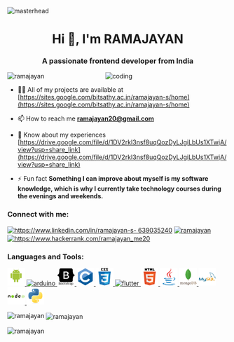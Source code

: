 ![masterhead](https://thumbs.dreamstime.com/b/cogs-gears-industrial-global-business-background-background-integration-binary-technology-banner-background-vector-illustration-180798145.jpg)
<h1 align="center">Hi 👋, I'm RAMAJAYAN</h1>
<h3 align="center">A passionate frontend developer from India</h3>
<img align="right" alt="coding" width="280" src="https://img.freepik.com/free-vector/hacker-operating-laptop-cartoon-icon-illustration-technology-icon-concept-isolated-flat-cartoon-style_138676-2387.jpg?w=360">

<p align="left"> <img src="https://komarev.com/ghpvc/?username=ramajayan&label=Profile%20views&color=0e75b6&style=flat" alt="ramajayan" /> </p>

- 👨‍💻 All of my projects are available at [https://sites.google.com/bitsathy.ac.in/ramajayan-s/home](https://sites.google.com/bitsathy.ac.in/ramajayan-s/home)

- 📫 How to reach me **ramajayan20@gmail.com**

- 📄 Know about my experiences [https://drive.google.com/file/d/1DV2rkI3nsf8uqQozDyLJgiLbUs1XTwjA/view?usp=share_link](https://drive.google.com/file/d/1DV2rkI3nsf8uqQozDyLJgiLbUs1XTwjA/view?usp=share_link)

- ⚡ Fun fact **Something I can improve about myself is my software knowledge, which is why I currently take technology courses during the evenings and weekends.**

<h3 align="left">Connect with me:</h3>
<p align="left">
<a href="https://linkedin.com/in/https://www.linkedin.com/in/ramajayan-s- 639035240" target="blank"><img align="center" src="https://raw.githubusercontent.com/rahuldkjain/github-profile-readme-generator/master/src/images/icons/Social/linked-in-alt.svg" alt="https://www.linkedin.com/in/ramajayan-s- 639035240" height="30" width="40" /></a>
<a href="https://www.codechef.com/users/ramajayan" target="blank"><img align="center" src="https://cdn.jsdelivr.net/npm/simple-icons@3.1.0/icons/codechef.svg" alt="ramajayan" height="30" width="40" /></a>
<a href="https://www.hackerearth.com/https://www.hackerrank.com/ramajayan_me20" target="blank"><img align="center" src="https://raw.githubusercontent.com/rahuldkjain/github-profile-readme-generator/master/src/images/icons/Social/hackerearth.svg" alt="https://www.hackerrank.com/ramajayan_me20" height="30" width="40" /></a>
</p>

<h3 align="left">Languages and Tools:</h3>
<p align="left"> <a href="https://developer.android.com" target="_blank" rel="noreferrer"> <img src="https://raw.githubusercontent.com/devicons/devicon/master/icons/android/android-original-wordmark.svg" alt="android" width="40" height="40"/> </a> <a href="https://www.arduino.cc/" target="_blank" rel="noreferrer"> <img src="https://cdn.worldvectorlogo.com/logos/arduino-1.svg" alt="arduino" width="40" height="40"/> </a> <a href="https://getbootstrap.com" target="_blank" rel="noreferrer"> <img src="https://raw.githubusercontent.com/devicons/devicon/master/icons/bootstrap/bootstrap-plain-wordmark.svg" alt="bootstrap" width="40" height="40"/> </a> <a href="https://www.cprogramming.com/" target="_blank" rel="noreferrer"> <img src="https://raw.githubusercontent.com/devicons/devicon/master/icons/c/c-original.svg" alt="c" width="40" height="40"/> </a> <a href="https://www.w3schools.com/css/" target="_blank" rel="noreferrer"> <img src="https://raw.githubusercontent.com/devicons/devicon/master/icons/css3/css3-original-wordmark.svg" alt="css3" width="40" height="40"/> </a> <a href="https://flutter.dev" target="_blank" rel="noreferrer"> <img src="https://www.vectorlogo.zone/logos/flutterio/flutterio-icon.svg" alt="flutter" width="40" height="40"/> </a> <a href="https://www.w3.org/html/" target="_blank" rel="noreferrer"> <img src="https://raw.githubusercontent.com/devicons/devicon/master/icons/html5/html5-original-wordmark.svg" alt="html5" width="40" height="40"/> </a> <a href="https://www.java.com" target="_blank" rel="noreferrer"> <img src="https://raw.githubusercontent.com/devicons/devicon/master/icons/java/java-original.svg" alt="java" width="40" height="40"/> </a> <a href="https://www.mongodb.com/" target="_blank" rel="noreferrer"> <img src="https://raw.githubusercontent.com/devicons/devicon/master/icons/mongodb/mongodb-original-wordmark.svg" alt="mongodb" width="40" height="40"/> </a> <a href="https://www.mysql.com/" target="_blank" rel="noreferrer"> <img src="https://raw.githubusercontent.com/devicons/devicon/master/icons/mysql/mysql-original-wordmark.svg" alt="mysql" width="40" height="40"/> </a> <a href="https://nodejs.org" target="_blank" rel="noreferrer"> <img src="https://raw.githubusercontent.com/devicons/devicon/master/icons/nodejs/nodejs-original-wordmark.svg" alt="nodejs" width="40" height="40"/> </a> <a href="https://www.python.org" target="_blank" rel="noreferrer"> <img src="https://raw.githubusercontent.com/devicons/devicon/master/icons/python/python-original.svg" alt="python" width="40" height="40"/> </a> </p>

<p><img align="left" src="https://github-readme-stats.vercel.app/api/top-langs?username=ramajayan&show_icons=true&locale=en&layout=compact" alt="ramajayan" /></p>

<p>&nbsp;<img align="center" src="https://github-readme-stats.vercel.app/api?username=ramajayan&show_icons=true&locale=en" alt="ramajayan" /></p>

<p><img align="center" src="https://github-readme-streak-stats.herokuapp.com/?user=ramajayan&" alt="ramajayan" /></p>
